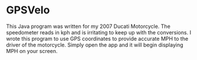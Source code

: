 # GPSVelo

This Java program was written for my 2007 Ducati Motorcycle. The speedometer reads in kph and is irritating to keep up with the conversions. I wrote this program to use
GPS coordinates to provide accurate MPH to the driver of the motorcycle. Simply open the app and it will begin displaying MPH on your screen.
